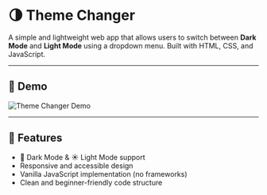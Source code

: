 # 🌗 Theme Changer

A simple and lightweight web app that allows users to switch between **Dark Mode** and **Light Mode** using a dropdown menu. Built with HTML, CSS, and JavaScript.

---

## 📸 Demo

![Theme Changer Demo](https://kshitijkatariya28.github.io/ThemeChanger/)


---

## 🚀 Features

- 🌙 Dark Mode & ☀️ Light Mode support
- Responsive and accessible design
- Vanilla JavaScript implementation (no frameworks)
- Clean and beginner-friendly code structure


